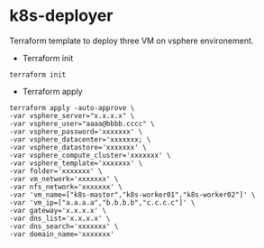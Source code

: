 # k8s-deployer

Terraform template to deploy three VM on vsphere environement.

- Terraform init
```
terraform init
```

- Terraform apply
```
terraform apply -auto-approve \
-var vsphere_server="x.x.x.x" \
-var vsphere_user="aaaa@bbbb.cccc" \
-var vsphere_password='xxxxxxx' \
-var vsphere_datacenter='xxxxxxx; \
-var vsphere_datastore='xxxxxxx' \
-var vsphere_compute_cluster='xxxxxxx' \
-var vsphere_template='xxxxxxx' \
-var folder='xxxxxxx' \
-var vm_network='xxxxxxx' \
-var nfs_network='xxxxxxx' \
-var 'vm_name=["k8s-master","k8s-worker01","k8s-worker02"]' \
-var 'vm_ip=["a.a.a.a","b.b.b.b","c.c.c.c"]' \
-var gateway='x.x.x.x' \
-var dns_list='x.x.x.x' \
-var dns_search='xxxxxxx' \
-var domain_name='xxxxxxx'
```